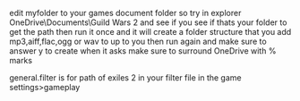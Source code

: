 edit myfolder to your games document folder so try in explorer OneDrive\Documents\Guild Wars 2 and see if you see if thats your folder to get the path then run it once and it will create a folder structure that you add mp3,aiff,flac,ogg or wav to up to you then run again and make sure to answer y to create when it asks make sure to surround OneDrive with % marks

general.filter is for path of exiles 2 in your filter file in the game settings>gameplay
